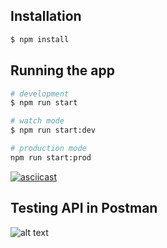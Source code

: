 
## Installation

```bash
$ npm install
```

## Running the app

```bash
# development
$ npm run start

# watch mode
$ npm run start:dev

# production mode
npm run start:prod
```

[![asciicast](https://asciinema.org/a/dsTGdhFlupgboBAoJljwS734Z.png)](https://asciinema.org/a/dsTGdhFlupgboBAoJljwS734Z)
## Testing API in Postman
![alt text](https://preview.ibb.co/hqSdyy/image.png)
